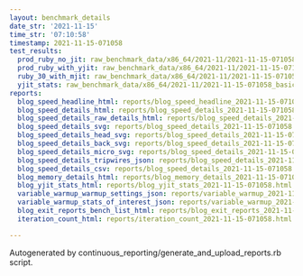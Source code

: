 ```yaml
---
layout: benchmark_details
date_str: '2021-11-15'
time_str: '07:10:58'
timestamp: 2021-11-15-071058
test_results:
  prod_ruby_no_jit: raw_benchmark_data/x86_64/2021-11/2021-11-15-071058_basic_benchmark_prod_ruby_no_jit.json
  prod_ruby_with_yjit: raw_benchmark_data/x86_64/2021-11/2021-11-15-071058_basic_benchmark_prod_ruby_with_yjit.json
  ruby_30_with_mjit: raw_benchmark_data/x86_64/2021-11/2021-11-15-071058_basic_benchmark_ruby_30_with_mjit.json
  yjit_stats: raw_benchmark_data/x86_64/2021-11/2021-11-15-071058_basic_benchmark_yjit_stats.json
reports:
  blog_speed_headline_html: reports/blog_speed_headline_2021-11-15-071058.html
  blog_speed_details_html: reports/blog_speed_details_2021-11-15-071058.html
  blog_speed_details_raw_details_html: reports/blog_speed_details_2021-11-15-071058.raw_details.html
  blog_speed_details_svg: reports/blog_speed_details_2021-11-15-071058.svg
  blog_speed_details_head_svg: reports/blog_speed_details_2021-11-15-071058.head.svg
  blog_speed_details_back_svg: reports/blog_speed_details_2021-11-15-071058.back.svg
  blog_speed_details_micro_svg: reports/blog_speed_details_2021-11-15-071058.micro.svg
  blog_speed_details_tripwires_json: reports/blog_speed_details_2021-11-15-071058.tripwires.json
  blog_speed_details_csv: reports/blog_speed_details_2021-11-15-071058.csv
  blog_memory_details_html: reports/blog_memory_details_2021-11-15-071058.html
  blog_yjit_stats_html: reports/blog_yjit_stats_2021-11-15-071058.html
  variable_warmup_warmup_settings_json: reports/variable_warmup_2021-11-15-071058.warmup_settings.json
  variable_warmup_stats_of_interest_json: reports/variable_warmup_2021-11-15-071058.stats_of_interest.json
  blog_exit_reports_bench_list_html: reports/blog_exit_reports_2021-11-15-071058.bench_list.html
  iteration_count_html: reports/iteration_count_2021-11-15-071058.html

---
```

Autogenerated by continuous_reporting/generate_and_upload_reports.rb script.
